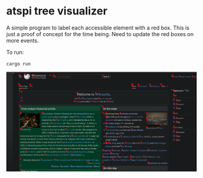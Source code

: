 # atspi tree visualizer

A simple program to label each accessible element with a red box. This is just a proof of concept for the time being. Need to update the red boxes on more events.


To run:
```
cargo run
```

![wikipedia homepage with red boxes over each accessible element](./docs/image.png)
